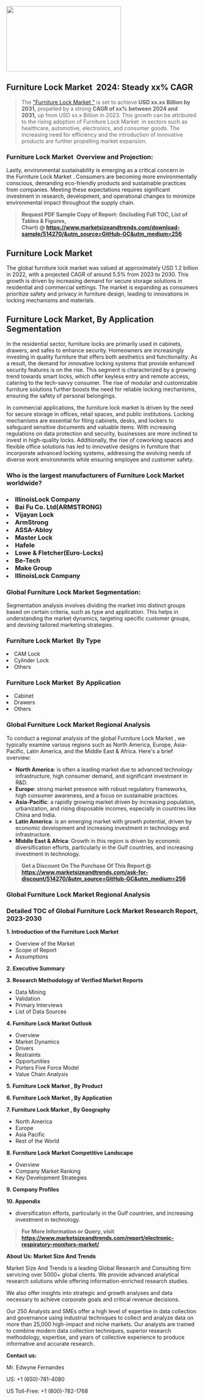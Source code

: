<p><img class="alignnone size-medium wp-image-20088" src="https://ffe5etoiles.com/wp-content/uploads/2024/12/MST1-300x171.png" alt="" width="300" height="171" /></p><h2 id="ember46" class="ember-view reader-text-block__heading-2">Furniture Lock Market &nbsp;2024: Steady&nbsp;xx% CAGR</h2><blockquote id="ember47" class="ember-view reader-text-block__blockquote">The&nbsp;<a class="app-aware-link " href="https://www.marketsizeandtrends.com/download-sample/514270/&utm_source=GitHub-GC&utm_medium=256" target="_blank" data-test-app-aware-link="">"Furniture Lock Market "</a>&nbsp;is set to achieve&nbsp;<strong>USD&nbsp;xx.xx&nbsp;Billion by 2031,</strong>&nbsp;propelled by a strong&nbsp;<strong>CAGR of&nbsp;xx% between 2024 and 2031,</strong>&nbsp;up from USD xx.x Billion in 2023. This growth can be attributed to the rising adoption of&nbsp;Furniture Lock Market &nbsp;in sectors such as healthcare, automotive, electronics, and consumer goods. The increasing need for efficiency and the introduction of innovative products are further propelling market expansion.</blockquote><h3 id="ember48" class="ember-view reader-text-block__heading-3">Furniture Lock Market &nbsp;Overview and Projection:</h3><p id="ember49" class="ember-view reader-text-block__paragraph">Lastly, environmental sustainability is emerging as a critical concern in the&nbsp;Furniture Lock Market . Consumers are becoming more environmentally conscious, demanding eco-friendly products and sustainable practices from companies. Meeting these expectations requires significant investment in research, development, and operational changes to minimize environmental impact throughout the supply chain.</p><blockquote id="ember50" class="ember-view reader-text-block__blockquote"><strong>Request PDF Sample Copy of Report: (Including Full TOC, List of Tables &amp; Figures, Chart)&nbsp;@&nbsp;<strong><a href="https://www.marketsizeandtrends.com/download-sample/514270/&utm_source=GitHub-GC&utm_medium=256" target="_blank">https://www.marketsizeandtrends.com/download-sample/514270/&utm_source=GitHub-GC&utm_medium=256</a></strong></strong></blockquote><h3 class=""> <h2>Furniture Lock Market</h2><p>The global furniture lock market was valued at approximately USD 1.2 billion in 2022, with a projected CAGR of around 5.5% from 2023 to 2030. This growth is driven by increasing demand for secure storage solutions in residential and commercial settings. The market is expanding as consumers prioritize safety and privacy in furniture design, leading to innovations in locking mechanisms and materials.</p><h2>Furniture Lock Market, By Application Segmentation</h2><p>In the residential sector, furniture locks are primarily used in cabinets, drawers, and safes to enhance security. Homeowners are increasingly investing in quality furniture that offers both aesthetics and functionality. As a result, the demand for innovative locking systems that provide enhanced security features is on the rise. This segment is characterized by a growing trend towards smart locks, which offer keyless entry and remote access, catering to the tech-savvy consumer. The rise of modular and customizable furniture solutions further boosts the need for reliable locking mechanisms, ensuring the safety of personal belongings.</p><p>In commercial applications, the furniture lock market is driven by the need for secure storage in offices, retail spaces, and public institutions. Locking mechanisms are essential for filing cabinets, desks, and lockers to safeguard sensitive documents and valuable items. With increasing regulations on data protection and security, businesses are more inclined to invest in high-quality locks. Additionally, the rise of coworking spaces and flexible office solutions has led to innovative designs in furniture that incorporate advanced locking systems, addressing the evolving needs of diverse work environments while ensuring employee and customer safety.</p></h3><h3 id="" class="">Who is the largest manufacturers of&nbsp;Furniture Lock Market worldwide?</h3><h3 class=""></Li><Li>IllinoisLock Company</Li><Li> Bai Fu Co. Ltd(ARMSTRONG)</Li><Li> Vijayan Lock</Li><Li> ArmStrong</Li><Li> ASSA-Abloy</Li><Li> Master Lock</Li><Li> Hafele</Li><Li> Lowe & Fletcher(Euro-Locks)</Li><Li> Be-Tech</Li><Li> Make Group</Li><Li> IllinoisLock Company</h3><h3 id="ember53" class="ember-view reader-text-block__heading-3">Global&nbsp;Furniture Lock Market Segmentation:</h3><p id="ember54" class="ember-view reader-text-block__paragraph">Segmentation analysis involves dividing the market into distinct groups based on certain criteria, such as type and application. This helps in understanding the market dynamics, targeting specific customer groups, and devising tailored marketing strategies.</p><h3 id="" class="">Furniture Lock Market &nbsp;By Type</h3><p></Li><Li>CAM Lock</Li><Li> Cylinder Lock</Li><Li> Others</p><h3 id="" class="">Furniture Lock Market &nbsp;By Application</h3><p class=""></Li><Li>Cabinet</Li><Li> Drawers</Li><Li> Others</p><h3 id="ember62" class="ember-view reader-text-block__heading-3">Global Furniture Lock Market Regional Analysis</h3><p id="ember63" class="ember-view reader-text-block__paragraph">To conduct a regional analysis of the global Furniture Lock Market , we typically examine various regions such as North America, Europe, Asia-Pacific, Latin America, and the Middle East &amp; Africa. Here's a brief overview:</p><ul><li><strong>North America</strong>: is often a leading market due to advanced technology infrastructure, high consumer demand, and significant investment in R&amp;D.</li><li><strong>Europe</strong>: strong market presence with robust regulatory frameworks, high consumer awareness, and a focus on sustainable practices.</li><li><strong>Asia-Pacific</strong>: a rapidly growing market driven by increasing population, urbanization, and rising disposable incomes, especially in countries like China and India.</li><li><strong>Latin America</strong>: is an emerging market with growth potential, driven by economic development and increasing investment in technology and infrastructure.</li><li><strong>Middle East &amp; Africa</strong>: Growth in this region is driven by economic diversification efforts, particularly in the Gulf countries, and increasing investment in technology.</li></ul><blockquote id="ember61" class="ember-view reader-text-block__blockquote"><strong>Get a Discount On The Purchase Of This Report @ <strong><a href="https://html-cleaner.com/" target="">https://www.marketsizeandtrends.com/ask-for-discount/514270/&utm_source=GitHub-GC&utm_medium=256</a></strong></strong></blockquote><h3 id="ember62" class="ember-view reader-text-block__heading-3">Global Furniture Lock Market Regional Analysis</h3><h3 id="" class="">Detailed TOC of Global Furniture Lock Market Research Report, 2023-2030</h3><p id="" class=""><strong>1. Introduction of the Furniture Lock Market </strong></p><ul><li>Overview of the Market</li><li>Scope of Report</li><li>Assumptions</li></ul><p id="" class=""><strong>2. Executive Summary</strong></p><p id="" class=""><strong>3. Research Methodology of Verified Market Reports</strong></p><ul><li>Data Mining</li><li>Validation</li><li>Primary Interviews</li><li>List of Data Sources</li></ul><p id="" class=""><strong>4. Furniture Lock Market Outlook</strong></p><ul><li>Overview</li><li>Market Dynamics</li><li>Drivers</li><li>Restraints</li><li>Opportunities</li><li>Porters Five Force Model</li><li>Value Chain Analysis</li></ul><p id="" class=""><strong>5. Furniture Lock Market , By Product</strong></p><p id="" class=""><strong>6. Furniture Lock Market , By Application</strong></p><p id="" class=""><strong>7. Furniture Lock Market , By Geography</strong></p><ul><li>North America</li><li>Europe</li><li>Asia Pacific</li><li>Rest of the World</li></ul><p id="" class=""><strong>8. Furniture Lock Market Competitive Landscape</strong></p><ul><li>Overview</li><li>Company Market Ranking</li><li>Key Development Strategies</li></ul><p id="" class=""><strong>9. Company Profiles</strong></p><p id="" class=""><strong>10. Appendix</strong></p><ul><li>diversification efforts, particularly in the Gulf countries, and increasing investment in technology.</li></ul><blockquote id="ember65" class="ember-view reader-text-block__blockquote"><strong>For More Information or Query, visit <strong><strong><a href="https://html-cleaner.com/" target="">https://www.marketsizeandtrends.com/report/electronic-respiratory-monitors-market/</a></strong></strong></strong></blockquote><p id="" class=""><strong>About Us: Market Size And Trends</strong></p><p id="" class="">Market Size And Trends is a leading Global Research and Consulting firm servicing over 5000+ global clients. We provide advanced analytical research solutions while offering information-enriched research studies.</p><p id="" class="">We also offer insights into strategic and growth analyses and data necessary to achieve corporate goals and critical revenue decisions.</p><p id="" class="">Our 250 Analysts and SMEs offer a high level of expertise in data collection and governance using industrial techniques to collect and analyze data on more than 25,000 high-impact and niche markets. Our analysts are trained to combine modern data collection techniques, superior research methodology, expertise, and years of collective experience to produce informative and accurate research.</p><p id="" class=""><strong>Contact us:</strong></p><p id="" class="">Mr. Edwyne Fernandes</p><p id="" class="">US: +1 (650)-781-4080</p><p id="" class="">US Toll-Free: +1 (800)-782-1768</p>
